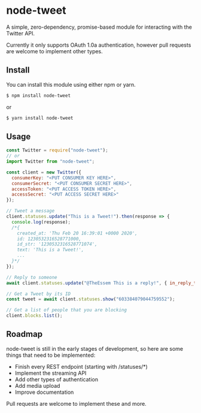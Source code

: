 # node-tweet
A simple, zero-dependency, promise-based module for interacting with the Twitter API.

Currently it only supports OAuth 1.0a authentication, however pull requests are welcome to implement other types.

## Install
You can install this module using either npm or yarn.
```bash
$ npm install node-tweet
```
or
```bash
$ yarn install node-tweet
```

## Usage
```js
const Twitter = require("node-tweet");
// or
import Twitter from "node-tweet";

const client = new Twitter({
  consumerKey: "<PUT CONSUMER KEY HERE>",
  consumerSecret: "<PUT CONSUMER SECRET HERE>",
  accessToken: "<PUT ACCESS TOKEN HERE>",
  accessSecret: "<PUT ACCESS SECRET HERE>"
});

// Tweet a message
client.statuses.update("This is a Tweet!").then(response => {
  console.log(response);
  /*{
    created_at: 'Thu Feb 20 16:39:01 +0000 2020',
    id: 1230532316528771000,
    id_str: '1230532316528771074',
    text: 'This is a Tweet!',
    ...
  }*/
});

// Reply to someone
await client.statuses.update("@TheEssem This is a reply!", { in_reply_to_status_id: "1229773297115652096" });

// Get a Tweet by its ID
const tweet = await client.statuses.show("603384079044759552");

// Get a list of people that you are blocking
client.blocks.list();
```

## Roadmap
node-tweet is still in the early stages of development, so here are some things that need to be implemented:

+ Finish every REST endpoint (starting with /statuses/*)
+ Implement the streaming API
+ Add other types of authentication
+ Add media upload
+ Improve documentation

Pull requests are welcome to implement these and more.